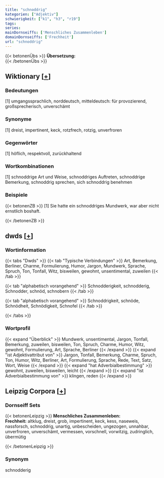```yaml
---
title: "schnoddrig"
kategorien: ["Adjektiv"]
schwierigkeit: ["k1", "h3", "r19"]
tags:
series:
mainDornseiffs: ['Menschliches Zusammenleben']
domainDornseiffs: ['Frechheit']
url: "schnoddrig"
---
```


{{< betonenÜbs >}}
**Übersetzung:**  
{{< /betonenÜbs >}}

## Wiktionary [[+](https://de.wiktionary.org/wiki/schnoddrig)]

### Bedeutungen
[1] umgangssprachlich, norddeutsch, mitteldeutsch: für provozierend, großsprecherisch, unverschämt  

### Synonyme
[1] dreist, impertinent, keck, rotzfrech, rotzig, unverfroren  

### Gegenwörter
[1] höflich, respektvoll, zurückhaltend  

### Wortkombinationen
[1] schnoddrige Art und Weise, schnoddriges Auftreten, schnoddrige Bemerkung, schnoddrig sprechen, sich schnoddrig benehmen  

### Beispiele
{{< betonenZB >}}
[1] Sie hatte ein schnoddriges Mundwerk, war aber nicht ernstlich boshaft.  

{{< /betonenZB >}}


## dwds [[+](https://www.dwds.de/wb/schnoddrig)]

### Wortinformation
{{< tabs "Dwds" >}}
{{< tab "Typische Verbindungen" >}}
Art, Bemerkung, Berliner, Charme, Formulierung, Humor, Jargon, Mundwerk, Sprache, Spruch, Ton, Tonfall, Witz, bisweilen, gewohnt, unsentimental, zuweilen
{{< /tab >}}

{{< tab "alphabetisch vorangehend" >}}
Schnodderigkeit, schnodderig, Schnodder, schnöd, schnobern
{{< /tab >}}

{{< tab "alphabetisch vorangehend" >}}
Schnoddrigkeit, schnöde, Schnödheit, Schnödigkeit, Schnofel
{{< /tab >}}

{{< /tabs >}}

### Wortprofil
{{< expand "Überblick" >}} Mundwerk, unsentimental, Jargon, Tonfall, Bemerkung, zuweilen, bisweilen, Ton, Spruch, Charme, Humor, Witz, gewohnt, Formulierung, Art, Sprache, Berliner {{< /expand >}}
{{< expand "ist Adjektivattribut von" >}} Jargon, Tonfall, Bemerkung, Charme, Spruch, Ton, Humor, Witz, Berliner, Art, Formulierung, Sprache, Rede, Text, Satz, Wort, Weise {{< /expand >}}
{{< expand "hat Adverbialbestimmung" >}} gewohnt, zuweilen, bisweilen, leicht {{< /expand >}}
{{< expand "ist Adverbialbestimmung von" >}} klingen, reden {{< /expand >}}

## Leipzig Corpora [[+](https://corpora.uni-leipzig.de/en/res?word=schnoddrig&corpusId=deu_newscrawl-public_2018)]

### Dornseiff Sets
{{< betonenLeipzig >}}
**Menschliches Zusammenleben:**  
**Frechheit:** altklug, dreist, grob, impertinent, keck, kess, naseweis, nassforsch, schnoddrig, unartig, unbescheiden, ungezogen, unnahbar, unverfroren, unverschämt, vermessen, vorschnell, vorwitzig, zudringlich, übermütig  

{{< /betonenLeipzig >}}

### Synonym
schnodderig

